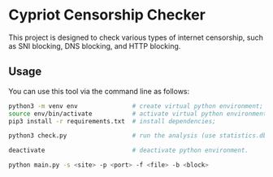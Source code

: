 # Cypriot Censorship Checker

This project is designed to check various types of internet censorship, such as SNI blocking, DNS blocking, and HTTP blocking.

## Usage

You can use this tool via the command line as follows:

```bash
python3 -m venv env               # create virtual python environment;
source env/bin/activate           # activate virtual python environment;
pip3 install -r requirements.txt  # install dependencies;

python3 check.py                  # run the analysis (use statistics.db and timeout=30 seconds by default);

deactivate                        # deactivate python environment.
```


```bash
python main.py -s <site> -p <port> -f <file> -b <block>
```